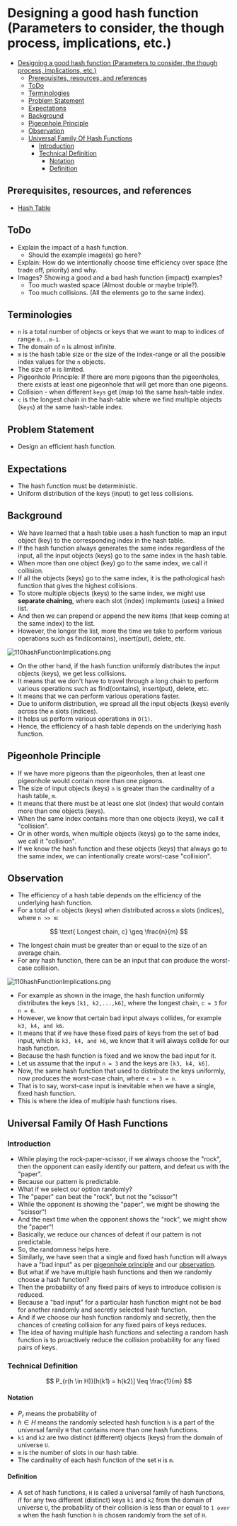 # Designing a good hash function (Parameters to consider, the though process, implications, etc.)

<!-- TOC -->
* [Designing a good hash function (Parameters to consider, the though process, implications, etc.)](#designing-a-good-hash-function-parameters-to-consider-the-though-process-implications-etc)
  * [Prerequisites, resources, and references](#prerequisites-resources-and-references)
  * [ToDo](#todo)
  * [Terminologies](#terminologies)
  * [Problem Statement](#problem-statement)
  * [Expectations](#expectations)
  * [Background](#background)
  * [Pigeonhole Principle](#pigeonhole-principle)
  * [Observation](#observation)
  * [Universal Family Of Hash Functions](#universal-family-of-hash-functions)
    * [Introduction](#introduction)
    * [Technical Definition](#technical-definition)
      * [Notation](#notation)
      * [Definition](#definition)
<!-- TOC -->

## Prerequisites, resources, and references

* [Hash Table](05hashTables.md)

## ToDo

* Explain the impact of a hash function.
  * Should the example image(s) go here?
* Explain: How do we intentionally choose time efficiency over space (the trade off, priority) and why.
* Images? Showing a good and a bad hash function (impact) examples?
  * Too much wasted space (Almost double or maybe triple?).
  * Too much collisions. (All the elements go to the same index).

## Terminologies

* `n` is a total number of objects or keys that we want to map to indices of range `0...m-1`.
* The domain of `n` is almost infinite.
* `m` is the hash table size or the size of the index-range or all the possible index values for the `n` objects.
* The size of `m` is limited.
* Pigeonhole Principle: If there are more pigeons than the pigeonholes, there exists at least one pigeonhole that will get more than one pigeons. 
* Collision - when different `keys` get (map to) the same hash-table index.
* `c` is the longest chain in the hash-table where we find multiple objects (`keys`) at the same hash-table index.

## Problem Statement

* Design an efficient hash function.

## Expectations

* The hash function must be deterministic.
* Uniform distribution of the keys (input) to get less collisions.

## Background

* We have learned that a hash table uses a hash function to map an input object (key) to the corresponding index in the hash table.
* If the hash function always generates the same index regardless of the input, all the input objects (keys) go to the same index in the hash table.
* When more than one object (key) go to the same index, we call it collision.
* If all the objects (keys) go to the same index, it is the pathological hash function that gives the highest collisions.
* To store multiple objects (keys) to the same index, we might use **separate chaining**, where each slot (index) implements (uses) a linked list.
* And then we can prepend or append the new items (that keep coming at the same index) to the list.
* However, the longer the list, more the time we take to perform various operations such as find(contains), insert(put), delete, etc.

![110hashFunctionImplications.png](../../../../../assets/images/dataStructures/uc/module04HashTables/110hashFunctionImplications.png)

* On the other hand, if the hash function uniformly distributes the input objects (keys), we get less collisions.
* It means that we don't have to travel through a long chain to perform various operations such as find(contains), insert(put), delete, etc.
* It means that we can perform various operations faster.
* Due to uniform distribution, we spread all the input objects (keys) evenly across the `m` slots (indices).
* It helps us perform various operations in `O(1)`.
* Hence, the efficiency of a hash table depends on the underlying hash function.

## Pigeonhole Principle

* If we have more pigeons than the pigeonholes, then at least one pigeonhole would contain more than one pigeons.
* The size of input objects (keys) `n` is greater than the cardinality of a hash table, `m`.
* It means that there must be at least one slot (index) that would contain more than one objects (keys).
* When the same index contains more than one objects (keys), we call it "collision".
* Or in other words, when multiple objects (keys) go to the same index, we call it "collision".
* If we know the hash function and these objects (keys) that always go to the same index, we can intentionally create worst-case "collision". 

## Observation

* The efficiency of a hash table depends on the efficiency of the underlying hash function.
* For a total of `n` objects (keys) when distributed across `m` slots (indices), where `n >> m`:

$$
\text{ Longest chain, c} \geq \frac{n}{m}
$$

* The longest chain must be greater than or equal to the size of an average chain.
* For any hash function, there can be an input that can produce the worst-case collision. 

![110hashFunctionImplications.png](../../../../../assets/images/dataStructures/uc/module04HashTables/110hashFunctionImplications.png)

* For example as shown in the image, the hash function uniformly distributes the keys `[k1, k2,...,k6]`, where the longest chain, `c = 3` for `n = 6`.
* However, we know that certain bad input always collides, for example `k3, k4, and k6`.
* It means that if we have these fixed pairs of keys from the set of bad input, which is `k3, k4, and k6`, we know that it will always collide for our hash function.
* Because the hash function is fixed and we know the bad input for it.
* Let us assume that the input `n = 3` and the keys are `[k3, k4, k6]`. 
* Now, the same hash function that used to distribute the keys uniformly, now produces the worst-case chain, where `c = 3 = n`.
* That is to say, worst-case input is inevitable when we have a single, fixed hash function.
* This is where the idea of multiple hash functions rises.

## Universal Family Of Hash Functions

### Introduction

* While playing the rock-paper-scissor, if we always choose the "rock", then the opponent can easily identify our pattern, and defeat us with the "paper".
* Because our pattern is predictable.
* What if we select our option randomly?
* The "paper" can beat the "rock", but not the "scissor"!
* While the opponent is showing the "paper", we might be showing the "scissor"!
* And the next time when the opponent shows the "rock", we might show the "paper"!
* Basically, we reduce our chances of defeat if our pattern is not predictable.
* So, the randomness helps here.
* Similarly, we have seen that a single and fixed hash function will always have a "bad input" as per [pigeonhole principle](#pigeonhole-principle) and our [observation](#observation).
* But what if we have multiple hash functions and then we randomly choose a hash function?
* Then the probability of any fixed pairs of keys to introduce collision is reduced.
* Because a "bad input" for a particular hash function might not be bad for another randomly and secretly selected hash function.
* And if we choose our hash function randomly and secretly, then the chances of creating collision for any fixed pairs of keys reduces. 
* The idea of having multiple hash functions and selecting a random hash function is to proactively reduce the collision probability for any fixed pairs of keys.

### Technical Definition

$$
P_{r(h \in H)}[h(k1) = h(k2)] \leq \frac{1}{m}
$$

#### Notation

* $P_r$ means the probability of
* $h \in H$ means the randomly selected hash function `h` is a part of the universal family `H` that contains more than one hash functions.
* `k1` and `k2` are two distinct (different) objects (keys) from the domain of universe `U`.
* `m` is the number of slots in our hash table.
* The cardinality of each hash function of the set `H` is `m`. 

#### Definition

* A set of hash functions, `H` is called a universal family of hash functions, if for any two different (distinct) keys `k1` and `k2` from the domain of universe `U`, the probability of their collision is less than or equal to `1 over m` when the hash function `h` is chosen randomly from the set of `H`.